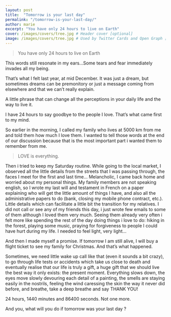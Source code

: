```yaml
---
layout: post
title:  "Tomorrow is your last day"
permalink: "/tomorrow-is-your-last-day/"
author: marie
excerpt: "You have only 24 hours to live on Earth"
cover: /images/covers/tree.jpg # Header cover [optional]
image: /images/covers/tree.jpg # Used by Twitter Cards and Open Graph [optional]
---
```

> You have only 24 hours to live on Earth

This words still resonate in my ears...Some tears and fear immediately invades all my being.

That’s what I felt last year, at mid December. It was just a dream, but sometimes dreams can be premonitory or just a message coming from elsewhere and that we can’t really explain.

A little phrase that can change all the perceptions in your daily life and the way to live it.

I have 24 hours to say goodbye to the people I love. That’s what came first to my mind.

So earlier in the morning, I called my family who lives at 5000 km from me and told them how much I love them. I wanted to tell those words at the end of our discussion because that is the most important part i wanted them to remember from me.

> LOVE is everything.

Then i tried to keep my Saturday routine. While going to the local market, I observed all the little details from the streets that I was passing through, the faces I meet for the first and last time...
Melancholic, I came back home and worried about my personal things. My family members are not speaking english, so I wrote my last will and testament in French on a paper explaining who will get the little amount of things I have, and also all the administrative papers to do (bank, closing my mobile phone contract, etc.). Little details which can facilitate a little bit the transition for my relatives. I did not call or see any of my friends this day, i just wrote few emails to some of them although I loved them very much. Seeing them already very often i felt more like spending the rest of the day doing things i love to do: hiking in the forest, playing some music, praying for forgiveness to people I could have hurt during my life. I needed to feel light, very light...

And then I made myself a promise. If tomorrow I am still alive, I will buy a flight ticket to see my family for Christmas. And that’s what happened.

Sometimes, we need little wake up call like that (even it sounds a bit crazy), to go through life tests or accidents which take us close to death and eventually realise that our life is truly a gift, a huge gift that we should live the best way it only exists: the present moment. Everything slows down, the eyes move slowly devouring each detail of a painting, the smells are staying easily in the nostrils, feeling the wind caressing the skin the way it never did before, and breathe, take a deep breathe and say THANK YOU!

24 hours, 1440 minutes and 86400 seconds. Not one more.

And you, what will you do if tomorrow was your last day ?